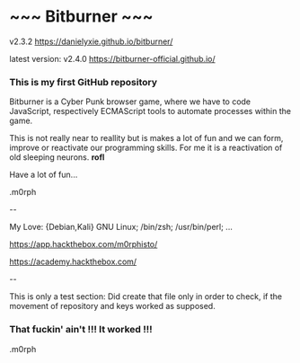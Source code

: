 
# ~~~ Bitburner ~~~ 


v2.3.2
https://danielyxie.github.io/bitburner/

latest version: v2.4.0
https://bitburner-official.github.io/


### This is my first GitHub repository

Bitburner is a Cyber Punk browser game, where we have to code
JavaScript, respectively ECMAScript tools to automate processes
within the game.

This is not really near to reallity but is makes a lot of fun and we can
form, improve or reactivate our programming skills. For me it is a
reactivation of old sleeping neurons. **rofl**


Have a lot of fun...

.m0rph


-- 

My Love: {Debian,Kali} GNU Linux; /bin/zsh; /usr/bin/perl; ...

https://app.hackthebox.com/m0rphisto/

https://academy.hackthebox.com/


--

This is only a test section:
Did create that file only in order to check, if the movement of repository and keys worked as supposed.

### That fuckin' ain't !!! It worked !!!

.m0rph

